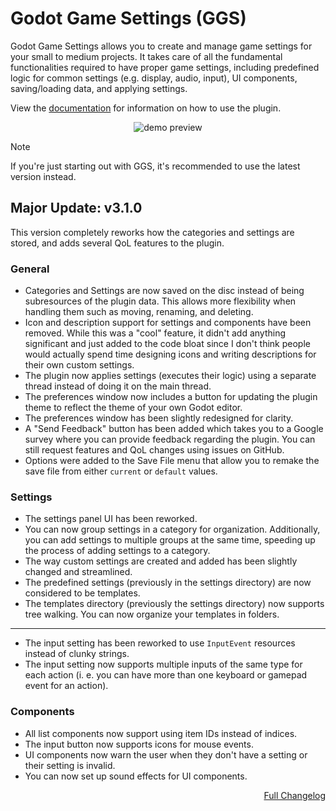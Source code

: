 # Godot Game Settings (GGS)
Godot Game Settings allows you to create and manage game settings for your small to medium projects. It takes care of all the fundamental functionalities required to have proper game settings, including predefined logic for common settings (e.g. display, audio, input), UI components, saving/loading data, and applying settings.

View the [documentation]([docs/home.md](https://github.com/PunchablePlushie/godot-game-settings-docs/blob/3.1/docs/home.md)) for information on how to use the plugin.


<p align="center">
	<img src="https://i.postimg.cc/rpKvBkSk/ggs-icon-nobg.png" alt="demo preview">
</p>

> [!NOTE]
> If you're just starting out with GGS, it's recommended to use the latest version instead.


## Major Update: v3.1.0
This version completely reworks how the categories and settings are stored, and adds several QoL features to the plugin.

### General
* Categories and Settings are now saved on the disc instead of being subresources of the plugin data. This allows more flexibility when handling them such as moving, renaming, and deleting.
* Icon and description support for settings and components have been removed. While this was a "cool" feature, it didn't add anything significant and just added to the code bloat since I don't think people would actually spend time designing icons and writing descriptions for their own custom settings.
* The plugin now applies settings (executes their logic) using a separate thread instead of doing it on the main thread.
* The preferences window now includes a button for updating the plugin theme to reflect the theme of your own Godot editor.
* The preferences window has been slightly redesigned for clarity.
* A "Send Feedback" button has been added which takes you to a Google survey where you can provide feedback regarding the plugin. You can still request features and QoL changes using issues on GitHub.
* Options were added to the Save File menu that allow you to remake the save file from either `current` or `default` values.

### Settings
* The settings panel UI has been reworked.
* You can now group settings in a category for organization. Additionally, you can add settings to multiple groups at the same time, speeding up the process of adding settings to a category.
* The way custom settings are created and added has been slightly changed and streamlined.
* The predefined settings (previously in the settings directory) are now considered to be templates.
* The templates directory (previously the settings directory) now supports tree walking. You can now organize your templates in folders.
---
* The input setting has been reworked to use `InputEvent` resources instead of clunky strings.
* The input setting now supports multiple inputs of the same type for each action (i. e. you can have more than one keyboard or gamepad event for an action).

### Components
* All list components now support using item IDs instead of indices.
* The input button now supports icons for mouse events.
* UI components now warn the user when they don't have a setting or their setting is invalid.
* You can now set up sound effects for UI components.

<p align="right">
	<a href="https://github.com/PunchablePlushie/godot_ggs/wiki/Changelog">Full Changelog</a><br/>
</p>
